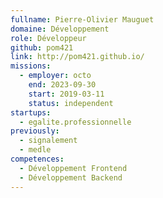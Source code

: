 ```yaml
---
fullname: Pierre-Olivier Mauguet
domaine: Développement
role: Développeur
github: pom421
link: http://pom421.github.io/
missions:
  - employer: octo
    end: 2023-09-30
    start: 2019-03-11
    status: independent
startups:
  - egalite.professionnelle
previously:
  - signalement
  - medle
competences:
  - Développement Frontend
  - Développement Backend
---
```

